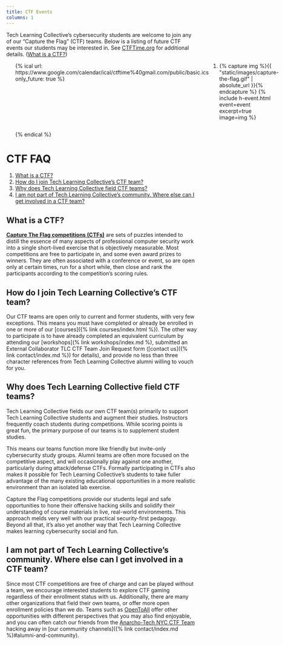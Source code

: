 ```yaml
---
title: CTF Events
columns: 1
---
```


Tech Learning Collective&rsquo;s cybersecurity students are welcome to join any of our &ldquo;Capture the Flag&rdquo; (CTF) teams. Below is a listing of future CTF events our students may be interested in. See [CTFTime.org](https://ctftime.org/event/list/upcoming) for additional details. ([What is a CTF?](#what-is-a-ctf))

<ol style="display: grid; grid-template-columns: 1fr 1fr; grid-gap: 2em;">
{% ical url: https://www.google.com/calendar/ical/ctftime%40gmail.com/public/basic.ics only_future: true %}
<li id="ctf-event-{{ event.summary | slugify }}">
    {% capture img %}{{ "static/images/capture-the-flag.gif" | absolute_url }}{% endcapture %}
    {% include h-event.html event=event excerpt=true image=img %}
</li>
{% endical %}
</ol>

# CTF FAQ

1. [What is a CTF?](#what-is-a-ctf)
1. [How do I join Tech Learning Collective&rsquo;s CTF team?](#how-do-i-join-tech-learning-collectives-ctf-team)
1. [Why does Tech Learning Collective field CTF teams?](#why-does-tech-learning-collective-field-ctf-teams)
1. [I am not part of Tech Learning Collective&rsquo;s community. Where else can I get involved in a CTF team?](#i-am-not-part-of-tech-learning-collectives-community-where-else-can-i-get-involved-in-a-ctf-team)

## What is a CTF?

[**Capture The Flag competitions (CTFs)**](https://en.wikipedia.org/wiki/Capture_the_flag#Computer_security) are sets of puzzles intended to distill the essence of many aspects of professional computer security work into a single short-lived exercise that is objectively measurable. Most competitions are free to participate in, and some even award prizes to winners. They are often associated with a conference or event, so are open only at certain times, run for a short while, then close and rank the participants according to the competition&rsquo;s scoring rules.

## How do I join Tech Learning Collective&rsquo;s CTF team?

Our CTF teams are open only to current and former students, with very few exceptions. This means you must have completed or already be enrolled in one or more of our [courses]({% link courses/index.html %}). The other way to participate is to have already completed an equivalent curriculum by attending our [workshops](% link workshops/index.md %), submitted an External Collaborator TLC CTF Team Join Request form ([contact us]({% link contact/index.md %}) for details), and provide no less than three character references from Tech Learning Collective alumni willing to vouch for you.

## Why does Tech Learning Collective field CTF teams?

Tech Learning Collective fields our own CTF team(s) primarily to support Tech Learning Collective students and augment their studies. Instructors frequently coach students during competitions. While scoring points is great fun, the primary purpose of our teams is to supplement student studies.

This means our teams function more like friendly but invite-only cybersecurity study groups. Alumni teams are often more focused on the competitive aspect, and will occasionally play against one another, particularly during attack/defense CTFs. Formally participating in CTFs also makes it possible for Tech Learning Collective&rsquo;s students to take fuller advantage of the many existing educational opportunities in a more realistic environment than an isolated lab exercise.

Capture the Flag competitions provide our students legal and safe opportunities to hone their offensive hacking skills and solidify their understanding of course materials in live, real-world environments. This approach melds very well with our practical security-first pedagogy. Beyond all that, it&rsquo;s also yet another way that Tech Learning Collective makes learning cybersecurity social and fun.

## I am not part of Tech Learning Collective&rsquo;s community. Where else can I get involved in a CTF team?

Since most CTF competitions are free of charge and can be played without a team, we encourage interested students to explore CTF gaming regardless of their enrollment status with us. Additionally, there are many other organizations that field their own teams, or offer more open enrollment policies than we do. Teams such as [OpenToAll](https://opentoallctf.github.io/) offer other opportunities with different perspectives that you may also find enjoyable, and you can often catch our friends from the [Anarcho-Tech NYC CTF Team](https://github.com/AnarchoTechNYC/meta/wiki/CTF-team) hacking away in [our community channels]({% link contact/index.md %}#alumni-and-community).
